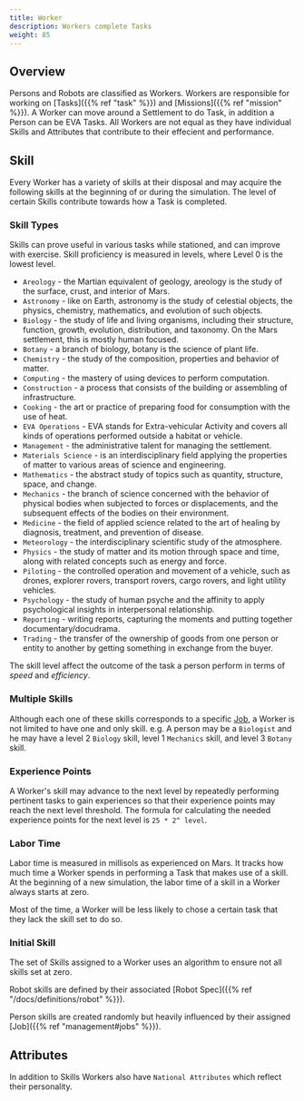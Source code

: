 ```yaml
---
title: Worker
description: Workers complete Tasks
weight: 85
---
```


## Overview
Persons and Robots are classified as Workers. Workers are responsible for working on [Tasks]({{% ref "task" %}}) and [Missions]({{% ref "mission" %}}).
A Worker can move around a Settlement to do Task, in addition a Person can be EVA Tasks.
All Workers are not equal as they have individual Skills and Attributes that contribute to their effecient and performance.

## Skill
Every Worker has a variety of skills at their disposal and may acquire the following skills at the beginning of or during the simulation. The level of certain Skills contribute towards how a Task is completed.

### Skill Types
Skills can prove useful in various tasks while stationed, and can improve with exercise. Skill proficiency is measured in levels, where Level 0 is the lowest level. 

* `Areology` - the Martian equivalent of geology, areology is the study of the surface, crust, and interior of Mars.
* `Astronomy` - like on Earth, astronomy is the study of celestial objects, the physics, chemistry, mathematics, and evolution of such objects.
* `Biology` - the study of life and living organisms, including their structure, function, growth, evolution, distribution, and taxonomy. On the Mars settlement, this is mostly human focused.
* `Botany` - a branch of biology, botany is the science of plant life.
* `Chemistry` - the study of the composition, properties and behavior of matter.
* `Computing` - the mastery of using devices to perform computation.
* `Construction` - a process that consists of the building or assembling of infrastructure.
* `Cooking` - the art or practice of preparing food for consumption with the use of heat.
* `EVA Operations` - EVA stands for Extra-vehicular Activity and covers all kinds of operations performed outside a habitat or vehicle.
* `Management` - the administrative talent for managing the settlement.
* `Materials Science` - is an interdisciplinary field applying the properties of matter to various areas of science and engineering.
* `Mathematics` - the abstract study of topics such as quantity, structure, space, and change.
* `Mechanics` - the branch of science concerned with the behavior of physical bodies when subjected to forces or displacements, and the subsequent effects of the bodies on their environment.
* `Medicine` - the field of applied science related to the art of healing by diagnosis, treatment, and prevention of disease.
* `Meteorology` - the interdisciplinary scientific study of the atmosphere.
* `Physics` - the study of matter and its motion through space and time, along with related concepts such as energy and force.
* `Piloting` - the controlled operation and movement of a vehicle, such as drones, explorer rovers, transport rovers, cargo rovers, and light utility vehicles.
* `Psychology` - the study of human psyche and the affinity to apply psychological insights in interpersonal relationship.
* `Reporting` - writing reports, capturing the moments and putting together documentary/docudrama. 
* `Trading` - the transfer of the ownership of goods from one person or entity to another by getting something in exchange from the buyer.

The skill level affect the outcome of the task a person perform in terms of *speed* and *efficiency*.

### Multiple Skills 

Although each one of these skills corresponds to a specific [Job](https://github.com/mars-sim/mars-sim/wiki/Jobs), a Worker is not limited to have one and only skill. e.g. A person may be a `Biologist` and he may have a level 2 `Biology` skill, level 1 `Mechanics` skill, and level 3 `Botany` skill.

### Experience Points

A Worker's skill may advance to the next level by repeatedly performing pertinent tasks to gain experiences so that their experience points may reach the next level threshold. 
The formula for calculating the needed experience points for the next level is `25 * 2^ level`.

### Labor Time 

Labor time is measured in millisols as experienced on Mars. It tracks how much time a Worker spends in performing a Task that makes use of a skill. At the beginning of a new simulation, the labor time of a skill in a Worker always starts at zero. 

Most of the time, a Worker will be less likely to chose a certain task that they lack the skill set to do so. 

### Initial Skill
The set of Skills assigned to a Worker uses an algorithm to ensure not all skills set at zero.

Robot skills are defined by their associated [Robot Spec]({{% ref "/docs/definitions/robot" %}}).

Person skills are created randomly but heavily influenced by their assigned [Job]({{% ref "management#jobs" %}}).

## Attributes
In addition to Skills Workers also have `National Attributes` which reflect their personality.

